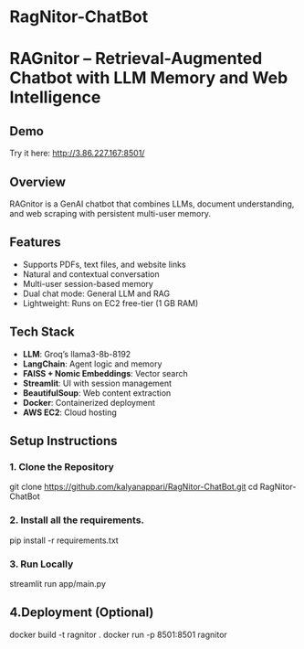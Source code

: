 # RagNitor-ChatBot
# RAGnitor – Retrieval-Augmented Chatbot with LLM Memory and Web Intelligence

## Demo
Try it here: http://3.86.227.167:8501/

## Overview
RAGnitor is a GenAI chatbot that combines LLMs, document understanding, and web scraping with persistent multi-user memory.

## Features
- Supports PDFs, text files, and website links
- Natural and contextual conversation
- Multi-user session-based memory
- Dual chat mode: General LLM and RAG
- Lightweight: Runs on EC2 free-tier (1 GB RAM)

## Tech Stack
- **LLM**: Groq’s llama3-8b-8192
- **LangChain**: Agent logic and memory
- **FAISS + Nomic Embeddings**: Vector search
- **Streamlit**: UI with session management
- **BeautifulSoup**: Web content extraction
- **Docker**: Containerized deployment
- **AWS EC2**: Cloud hosting

## Setup Instructions
### 1. Clone the Repository
git clone https://github.com/kalyanappari/RagNitor-ChatBot.git
cd RagNitor-ChatBot 

### 2. Install all the requirements.
pip install -r requirements.txt

### 3. Run Locally
streamlit run app/main.py

## 4.Deployment (Optional)
docker build -t ragnitor .
docker run -p 8501:8501 ragnitor



